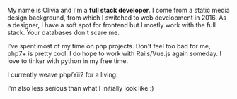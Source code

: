 My name is Olivia and I'm a **full stack developer**. I come from a static media design background, from which I switched to web development in 2016. As a designer, I have a soft spot for frontend but I mostly work with the full stack. Your databases don't scare me.

I've spent most of my time on php projects. Don't feel too bad for me, php7+ is pretty cool. I do hope to work with Rails/Vue.js again someday. I love to tinker with python in my free time.

I currently weave php/Yii2 for a living.

I'm also less serious than what I initially look like :)

<!--
**oliviaisarobot/oliviaisarobot** is a ✨ _special_ ✨ repository because its `README.md` (this file) appears on your GitHub profile.

Here are some ideas to get you started:

- 🔭 I’m currently working on ...
- 🌱 I’m currently learning ...
- 👯 I’m looking to collaborate on ...
- 🤔 I’m looking for help with ...
- 💬 Ask me about ...
- 📫 How to reach me: ...
- 😄 Pronouns: ...
- ⚡ Fun fact: ...
-->
